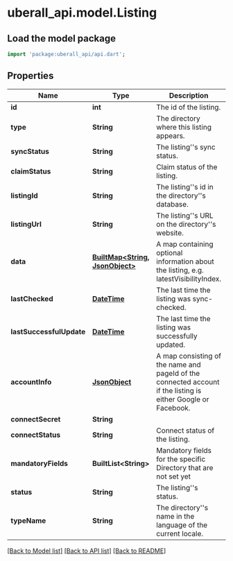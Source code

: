 # uberall_api.model.Listing

## Load the model package
```dart
import 'package:uberall_api/api.dart';
```

## Properties
Name | Type | Description | Notes
------------ | ------------- | ------------- | -------------
**id** | **int** | The id of the listing. | [optional] 
**type** | **String** | The directory where this listing appears. | [optional] 
**syncStatus** | **String** | The listing''s sync status. | [optional] 
**claimStatus** | **String** | Claim status of the listing. | [optional] 
**listingId** | **String** | The listing''s id in the directory''s database. | [optional] 
**listingUrl** | **String** | The listing''s URL on the directory''s website. | [optional] 
**data** | [**BuiltMap&lt;String, JsonObject&gt;**](JsonObject.md) | A map containing optional information about the listing, e.g. latestVisibilityIndex. | [optional] 
**lastChecked** | [**DateTime**](DateTime.md) | The last time the listing was sync-checked. | [optional] 
**lastSuccessfulUpdate** | [**DateTime**](DateTime.md) | The last time the listing was successfully updated. | [optional] 
**accountInfo** | [**JsonObject**](.md) | A map consisting of the name and pageId of the connected account if the listing is either Google or Facebook. | [optional] 
**connectSecret** | **String** |  | [optional] 
**connectStatus** | **String** | Connect status of the listing. | [optional] 
**mandatoryFields** | **BuiltList&lt;String&gt;** | Mandatory fields for the specific Directory that are not set yet | [optional] 
**status** | **String** | The listing''s status. | [optional] 
**typeName** | **String** | The directory''s name in the language of the current locale. | [optional] 

[[Back to Model list]](../README.md#documentation-for-models) [[Back to API list]](../README.md#documentation-for-api-endpoints) [[Back to README]](../README.md)


